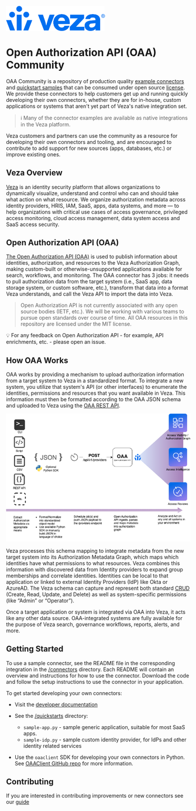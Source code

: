 <img src="images/Veza_Lockup_Blue.png" width="270" alt="Veza Logo">

# Open Authorization API (OAA) Community

OAA Community is a repository of production quality [example connectors](/connectors/) and [quickstart samples](/quickstarts/)
that can be consumed under open source [license](./LICENSE). 
We provide these connectors to help customers get up and running quickly developing their own connectors,
whether they are for in-house, custom applications or systems that aren't yet part of Veza's native integration set.

> ℹ️ Many of the connector examples are available as native integrations in the Veza platform.

Veza customers and partners can use the community as a resource for developing their own connectors and tooling,
and are encouraged to contribute to add support for new sources (apps, databases, etc.) or improve existing ones.

## Veza Overview

[Veza](https://www.veza.com) is an identity security platform that allows organizations to dynamically visualize, understand and control who can and should take what action on what resource. We organize authorization metadata across identity providers, HRIS, IAM, SaaS, apps, data systems, and more — to help organizations with critical use cases of access governance, privileged access monitoring, cloud access management, data system access and SaaS access security.

## Open Authorization API (OAA)

[The Open Authorization API (OAA)](https://developer.veza.com/oaa/guide/oaa.html) is used to publish information about identities, authorization, and resources to the Veza Authorization Graph, making custom-built or otherwise-unsupported applications available for search, workflows, and monitoring. The OAA connector has 3 jobs: it needs to pull authorization data from the target system (i.e., SaaS app, data storage system, or custom software, etc.), transform that data into a format Veza understands, and call the Veza API to import the data into Veza. 

> Open Authorization API is not currently associated with any open source bodies (IETF, etc.). We will be working with various teams to pursue open standards over course of time. All OAA resources in this repository are licensed under the MIT license.

💡 For any feedback on Open Authorization API - for example, API enrichments, etc. - please open an issue.

## How OAA Works

OAA works by providing a mechanism to upload authorization information from a target system to Veza in a standardized
format. To integrate a new system, you utilize that system's API (or other interfaces) to enumerate the identities,
permissions and resources that you want available in Veza. This information must then be formatted according to the OAA
JSON schema and uploaded to Veza using the [OAA REST API](https://developer.veza.com/oaa/reference/api/oaa-push-api.html).

![Flow Diagram](images/OAAFlow.png)

Veza processes this schema mapping to integrate metadata from the new target system into its Authorization Metadata
Graph, which maps which identities have what permissions to what resources. Veza combines this information with
discovered data from Identity providers to expand group memberships and correlate identities. Identities can be local to
that application or linked to external Identity Providers (IdP) like Okta or AzureAD. The Veza schema can capture and
represent both standard [CRUD](https://developer.veza.com/oaa/guide/core-concepts/using-oaa-templates.html#permissions)
(Create, Read, Update, and Delete) as well as system-specific permissions (like “Admin” or “Operator”).

Once a target application or system is integrated via OAA into Veza, it acts like any other data source. OAA-integrated
systems are fully available for the purpose of Veza search, governance workflows, reports, alerts, and more.

## Getting Started

To use a sample connector, see the README file in the corresponding integration in the [/connectors](/connectors/) directory. 
Each README will contain an overview and instructions for how to use the connector. 
Download the code and follow the setup instructions to use the connector in your application.

To get started developing your own connectors:
* Visit the [developer documentation](https://developer.veza.com)
* See the [/quickstarts](/quickstarts/) directory:
  * `sample-app.py` - sample generic application, suitable for most SaaS apps.
  * `sample-idp.py` - sample custom identity provider, for IdPs and other identity related services

* Use the `oaaclient` SDK for developing your own connectors in Python. See [OAAClient GitHub repo](https://github.com/Veza/oaaclient-py) for more information.

## Contributing
If you are interested in contributing improvements or new connectors see our [guide](CONTRIBUTING.md)
